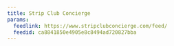 ```yaml
---
title: Strip Club Concierge
params:
  feedlink: https://www.stripclubconcierge.com/feed/
  feedid: ca8841850e4905e8c8494ad720827bba
---
```

